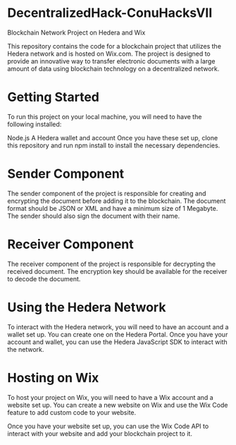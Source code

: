 # DecentralizedHack-ConuHacksVII
Blockchain Network Project on Hedera and Wix

This repository contains the code for a blockchain project that utilizes the Hedera network and is hosted on Wix.com. The project is designed to provide an innovative way to transfer electronic documents with a large amount of data using blockchain technology on a decentralized network.

# Getting Started
To run this project on your local machine, you will need to have the following installed:

Node.js
A Hedera wallet and account
Once you have these set up, clone this repository and run npm install to install the necessary dependencies.

# Sender Component
The sender component of the project is responsible for creating and encrypting the document before adding it to the blockchain. The document format should be JSON or XML and have a minimum size of 1 Megabyte. The sender should also sign the document with their name.

# Receiver Component
The receiver component of the project is responsible for decrypting the received document. The encryption key should be available for the receiver to decode the document.

# Using the Hedera Network
To interact with the Hedera network, you will need to have an account and a wallet set up. You can create one on the Hedera Portal. Once you have your account and wallet, you can use the Hedera JavaScript SDK to interact with the network.

# Hosting on Wix
To host your project on Wix, you will need to have a Wix account and a website set up. You can create a new website on Wix and use the Wix Code feature to add custom code to your website.

Once you have your website set up, you can use the Wix Code API to interact with your website and add your blockchain project to it.


